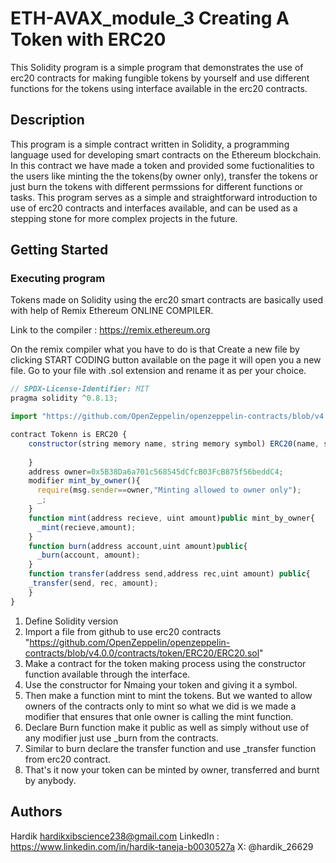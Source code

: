 # ETH-AVAX_module_3 Creating A Token with ERC20

This Solidity program is a simple program that demonstrates the use of erc20 contracts for making fungible tokens by yourself and use different functions for the tokens using interface available in the erc20 contracts.

## Description

This program is a simple contract written in Solidity, a programming language used for developing smart contracts on the Ethereum blockchain. In this contract we have made a token and provided some fuctionalities to the users like minting the the tokens(by owner only), transfer the tokens or just burn the tokens with different permssions for different functions or tasks. This program serves as a simple and straightforward introduction to use of erc20 contracts and interfaces available, and can be used as a stepping stone for more complex projects in the future.

## Getting Started

### Executing program

Tokens made on Solidity using the erc20 smart contracts are basically used with help of Remix Ethereum ONLINE COMPILER.

Link to the compiler : https://remix.ethereum.org

On the remix compiler what you have to do is that Create a new file by clicking START CODING button available on the page it will open you a new file. Go to your file with .sol extension and rename it as per your choice.
```javascript
// SPDX-License-Identifier: MIT
pragma solidity ^0.8.13;

import "https://github.com/OpenZeppelin/openzeppelin-contracts/blob/v4.0.0/contracts/token/ERC20/ERC20.sol";

contract Tokenn is ERC20 {
    constructor(string memory name, string memory symbol) ERC20(name, symbol) {
        
    }
    address owner=0x5B38Da6a701c568545dCfcB03FcB875f56beddC4;
    modifier mint_by_owner(){
      require(msg.sender==owner,"Minting allowed to owner only");
      _;
    }
    function mint(address recieve, uint amount)public mint_by_owner{
      _mint(recieve,amount);
    }
    function burn(address account,uint amount)public{
      _burn(account, amount);
    }
    function transfer(address send,address rec,uint amount) public{
    _transfer(send, rec, amount);
    }
}


```

 1. Define Solidity version
 2. Import a file from github to use erc20 contracts "https://github.com/OpenZeppelin/openzeppelin-contracts/blob/v4.0.0/contracts/token/ERC20/ERC20.sol"
 3. Make a contract for the token making process using the constructor function available through the interface.
 4. Use the constructor for Nmaing your token and giving it a symbol.
 5. Then make a function mint to mint the tokens. But we wanted to allow owners of the contracts only to mint so what we did is we made a modifier that ensures that onle owner is calling the mint function.
 6. Declare Burn function make it public as well as simply without use of any modifier just use _burn from the contracts.
 7. Similar to burn declare the transfer function and use _transfer function from erc20 contract.
 8. That's it now your token can be minted by owner, transferred and burnt by anybody.


## Authors

Hardik 
hardikxibscience238@gmail.com
LinkedIn : https://www.linkedin.com/in/hardik-taneja-b0030527a
X: @hardik_26629
